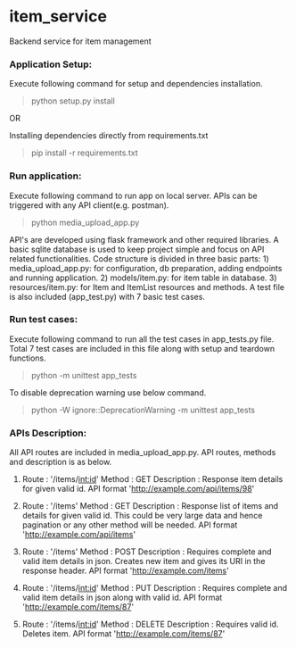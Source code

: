 # item_service
Backend service for item management

### Application Setup:
Execute following command for setup and dependencies installation.

> python setup.py install

OR

Installing dependencies directly from requirements.txt 

> pip install -r requirements.txt


### Run application:
Execute following command to run app on local server. APIs can be triggered with any API client(e.g. postman).

> python media_upload_app.py

API's are developed using flask framework and other required libraries. A basic sqlite database is used to keep project simple and focus on API related functionalities. 
Code structure is divided in three basic parts: 1) media_upload_app.py: for configuration, db preparation, adding endpoints and running application. 2) models/item.py: for item table in database. 3) resources/item.py: for Item and ItemList resources and methods. A test file is also included (app_test.py) with 7 basic test cases.


### Run test cases:
Execute following command to run all the test cases in app_tests.py file.
Total 7 test cases are included in this file along with setup and teardown functions. 

> python -m unittest app_tests

To disable deprecation warning use below command.

> python -W ignore::DeprecationWarning -m unittest app_tests

### APIs Description:
All API routes are included in media_upload_app.py. API routes, methods and description is as below.

1)  Route : '/items/<int:id>'
    Method : GET
    Description : Response item details for given valid id. API format    'http://example.com/api/items/98'
   
2)  Route : '/items'
    Method : GET
    Description : Response list of items and details for given valid id. This could be very large data and hence pagination or any other method will be needed. API format 'http://example.com/api/items'
   
3)  Route : '/items'
    Method : POST
    Description : Requires complete and valid item details in json. Creates new item and gives its URI in the response header. API format 'http://example.com/items'
   
4)  Route : '/items/<int:id>'
    Method : PUT
    Description : Requires complete and valid item details in json along with valid id. API format 'http://example.com/items/87'
   
5)  Route : '/items/<int:id>'
    Method : DELETE
    Description : Requires valid id. Deletes item. API format 'http://example.com/items/87'







